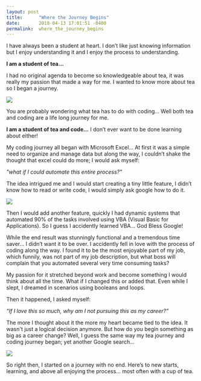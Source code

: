 ```yaml
---
layout: post
title:      "Where the Journey Begins"
date:       2018-04-13 17:01:51 -0400
permalink:  where_the_journey_begins
---
```


I have always been a student at heart. I don’t like just knowing information but I enjoy understanding it and I enjoy the process to understanding. 

**I am a student of tea…**

I had no original agenda to become so knowledgeable about tea, it was really my passion that made a way for me. I wanted to know more about tea so I began a journey.

![](https://drive.google.com/open?id=1XBu8tKVv7jPIRH0Yi6efXqlK8nNLPyRN)

You are probably wondering what tea has to do with coding…  Well both tea and coding are a life long journey for me.

**I am a student of tea and code…**
I don’t ever want to be done learning about either!

My coding journey all began with Microsoft Excel… At first it was a simple need to organize and manage data but along the way, I couldn’t shake the thought that excel could do more; I would ask myself: 

*"what if I could automate this entire process?"*

The idea intrigued me and I would start creating a tiny little feature, I didn’t know how to read or write code, I would simply ask google how to do it. 

![](https://drive.google.com/open?id=1kyvx8wZTmtEm-wrYe9uNpuRSNzNxgyhr)
 
Then I would add another feature, quickly I had dynamic systems that automated 90% of the tasks involved using VBA (Visual Basic for Applications). So I guess I accidently learned VBA… God Bless Google! 

While the end result was stunningly functional and a tremendous time saver… I didn’t want it to be over. I accidently fell in love with the process of coding along the way. I found it to be the most enjoyable part of my job, which funnily, was not part of my job description, but what boss will complain that you automated several very time consuming tasks?

My passion for it stretched beyond work and become something I would think about all the time. What if I changed this or added that. Even while I slept, I dreamed in scenarios using booleans and loops. 

Then it happened, I asked myself: 

*“If I love this so much, why am I not pursuing this as my career?”*

The more I thought about it the more my heart became tied to the idea. It wasn't just a logical decision anymore.  But how do you begin something as  big as a career change? Well, I guess the same way my tea journey and coding journey began; yet another Google search…

![](https://drive.google.com/open?id=1YcxSfyI_mUkVR35Yyovcmtv_Zm7JWbSU)
 
So right then, I started on a journey with no end. 
Here’s to new starts, learning, and above all enjoying the process… most often with a cup of tea.

